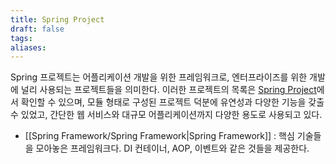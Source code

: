 ```yaml
---
title: Spring Project
draft: false
tags: 
aliases:
---
```

Spring 프로젝트는 어플리케이션 개발을 위한 프레임워크로, 엔터프라이즈를 위한 개발에 널리 사용되는 프로젝트들을 의미한다. 이러한 프로젝트의 목록은 [Spring Project](https://spring.io/projects)에서 확인할 수 있으며, 모듈 형태로 구성된 프로젝트 덕분에 유연성과 다양한 기능을 갖출 수 있었고, 간단한 웹 서비스와 대규모 어플리케이션까지 다양한 용도로 사용되고 있다.

- [[Spring Framework/Spring Framework|Spring Framework]] : 핵심 기술들을 모아놓은 프레임워크다. DI 컨테이너, AOP, 이벤트와 같은 것들을 제공한다.